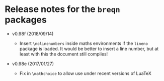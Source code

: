 # Release notes for the `breqn` packages

* v0.98f (2018/09/14)

  * Insert `\nolinenumbers` inside maths environments if the `lineno` package is loaded.
    It would be better to insert a line number, but at least with this the document still compiles!

* v0.98e (2017/01/27)

  * Fix in `\mathchoice` to allow use under recent versions of LuaTeX
